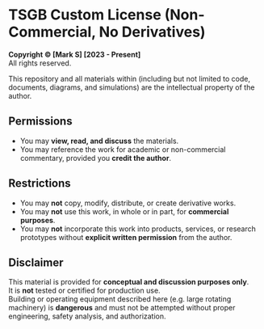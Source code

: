 # TSGB Custom License (Non-Commercial, No Derivatives)

**Copyright © [Mark S] [2023 - Present]**  
All rights reserved.

This repository and all materials within (including but not limited to code, documents, diagrams, and simulations) are the intellectual property of the author.

## Permissions
- You may **view, read, and discuss** the materials.  
- You may reference the work for academic or non-commercial commentary, provided you **credit the author**.  

## Restrictions
- You may **not** copy, modify, distribute, or create derivative works.  
- You may **not** use this work, in whole or in part, for **commercial purposes**.  
- You may **not** incorporate this work into products, services, or research prototypes without **explicit written permission** from the author.  

## Disclaimer
This material is provided for **conceptual and discussion purposes only**.  
It is **not** tested or certified for production use.  
Building or operating equipment described here (e.g. large rotating machinery) is **dangerous** and must not be attempted without proper engineering, safety analysis, and authorization.  
